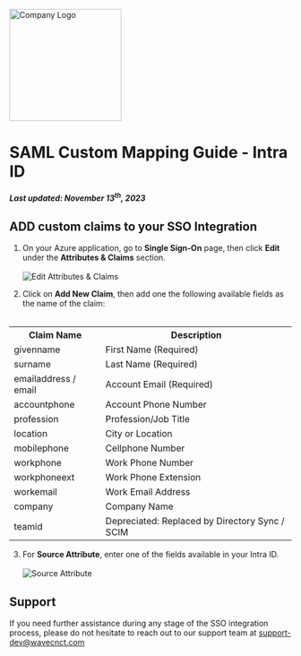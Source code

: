 <img src="/logo.png" alt="Company Logo" width="200"><br>

# SAML Custom Mapping Guide - Intra ID

##### _Last updated: November 13<sup>th</sup>, 2023_

## ADD custom claims to your SSO Integration

1. On your Azure application, go to **Single Sign-On** page, then click **Edit** under the **Attributes & Claims** section.
   <br><br><img src="/edit-attributes-claims.png" alt="Edit Attributes & Claims"><br>

2. Click on **Add New Claim**, then add one the following available fields as the name of the claim:<br><br>
<table>
    <tr>
        <th>Claim Name</th>
        <th>Description</th>
    </tr>
    <tr>
        <td>givenname</td>
        <td>First Name (Required)</td>
    </tr>
    <tr>
        <td>surname</td>
        <td>Last Name (Required)</td>
    </tr>
    <tr>
        <td>emailaddress / email</td>
        <td>Account Email (Required)</td>
    </tr>
    <tr>
        <td>accountphone</td>
        <td>Account Phone Number</td>
    </tr>
    <tr>
        <td>profession</td>
        <td>Profession/Job Title</td>
    </tr>
    <tr>
        <td>location</td>
        <td>City or Location</td>
    </tr>
    <tr>
        <td>mobilephone</td>
        <td>Cellphone Number</td>
    </tr>
    <tr>
        <td>workphone</td>
        <td>Work Phone Number</td>
    </tr>
    <tr>
        <td>workphoneext</td>
        <td>Work Phone Extension</td>
    </tr>
    <tr>
        <td>workemail</td>
        <td>Work Email Address</td>
    </tr>
    <tr>
        <td>company</td>
        <td>Company Name</td>
    </tr>
    <tr>
        <td>teamid</td>
        <td>Depreciated: Replaced by Directory Sync / SCIM</td>
    </tr>
</table>

3. For **Source Attribute**, enter one of the fields available in your Intra ID.
   <br><br><img src="/source-attribute.png" alt="Source Attribute"><br>

## Support

If you need further assistance during any stage of the SSO integration process, please do not hesitate to reach out to our support team at <a href="support-dev@wavecnct.com">support-dev@wavecnct.com</a>
